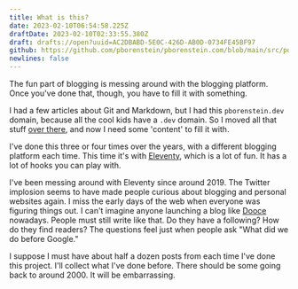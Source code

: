 ```yaml
---
title: What is this?
date: 2023-02-10T06:54:58.225Z
draftDate: 2023-02-10T02:33:55.380Z
draft: drafts://open?uuid=AC2DBABD-5E0C-426D-AB0D-0734FE45BF97
github: https://github.com/pborenstein/pborenstein.com/blob/main/src/posts/ac2dbabd-5e0c-426d-ab0d-0734fe45bf97.md
newlines: false
---
```

The fun part of blogging is messing around with the blogging platform. Once you've done that, though, you have to fill it with something.
<!-- excerpt -->

I had a few articles about Git and Markdown, but I had this `pborenstein.dev` domain, because all the cool kids have a `.dev` domain. So I moved all that stuff [over there](https://pborenstein.dev), and now I need some 'content' to fill it with.

I've done this three or four times over the years, with a different blogging platform each time. This time it's with [Eleventy](https://11ty.dev), which is a lot of fun. It has a lot of hooks you can play with.

I've been messing around with Eleventy since around 2019. The Twitter implosion seems to have made people curious about blogging and personal websites again. I miss the early days of the web when everyone was figuring things out. I can't imagine anyone launching a blog like [Dooce](https://web.archive.org/web/20050308022709/http://www.dooce.com/) nowadays. People must still write like that. Do they have a following? How do they find readers?  The questions feel just when people ask "What did we do before Google."

I suppose I must have about half a dozen posts from each time I've done this project. I'll collect what I've done before. There should be some going back to around 2000. It will be embarrassing.
